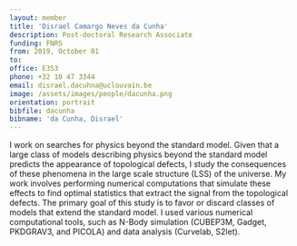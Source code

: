 ```yaml
---
layout: member
title: 'Disrael Camargo Neves da Cunha'
description: Post-doctoral Research Associate
funding: FNRS
from: 2019, October 01
to:
office: E353
phone: +32 10 47 3344
email: disrael.dacuhna@uclouvain.be
image: /assets/images/people/dacunha.png
orientation: portrait
bibfile: dacunha
bibname: 'da Cunha, Disrael'
---
```


I work on searches for physics beyond the standard model. Given that a
large class of models describing physics beyond the standard model
predicts the appearance of topological defects, I study the
consequences of these phenomena in the large scale structure (LSS) of
the universe. My work involves performing numerical computations that
simulate these effects to find optimal statistics that extract the
signal from the topological defects. The primary goal of this study is
to favor or discard classes of models that extend the standard
model. I used various numerical computational tools, such as N-Body
simulation (CUBEP3M, Gadget, PKDGRAV3, and PICOLA) and data analysis
(Curvelab, S2let).